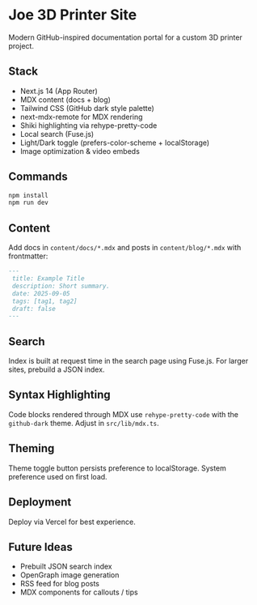 # Joe 3D Printer Site

Modern GitHub-inspired documentation portal for a custom 3D printer project.

## Stack
- Next.js 14 (App Router)
- MDX content (docs + blog)
- Tailwind CSS (GitHub dark style palette)
- next-mdx-remote for MDX rendering
- Shiki highlighting via rehype-pretty-code
- Local search (Fuse.js)
- Light/Dark toggle (prefers-color-scheme + localStorage)
- Image optimization & video embeds

## Commands
```bash
npm install
npm run dev
```

## Content
Add docs in `content/docs/*.mdx` and posts in `content/blog/*.mdx` with frontmatter:
```md
---
 title: Example Title
 description: Short summary.
 date: 2025-09-05
 tags: [tag1, tag2]
 draft: false
---
```

## Search
Index is built at request time in the search page using Fuse.js. For larger sites, prebuild a JSON index.

## Syntax Highlighting
Code blocks rendered through MDX use `rehype-pretty-code` with the `github-dark` theme. Adjust in `src/lib/mdx.ts`.

## Theming
Theme toggle button persists preference to localStorage. System preference used on first load.

## Deployment
Deploy via Vercel for best experience.

## Future Ideas
- Prebuilt JSON search index
- OpenGraph image generation
- RSS feed for blog posts
- MDX components for callouts / tips
